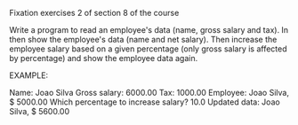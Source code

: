 Fixation exercises 2 of section 8 of the course

Write a program to read an employee's data (name, gross salary and tax). In
then show the employee's data (name and net salary). Then increase the
employee salary based on a given percentage (only gross salary is
affected by percentage) and show the employee data again.

EXAMPLE: 

Name: Joao Silva
Gross salary: 6000.00
Tax: 1000.00
Employee: Joao Silva, $ 5000.00
Which percentage to increase salary? 10.0
Updated data: Joao Silva, $ 5600.00